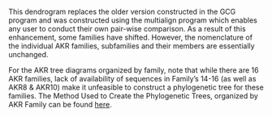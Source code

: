 This dendrogram replaces the older version constructed in the GCG program and
was constructed using the multialign program which enables any user to conduct
their own pair-wise comparison. As a result of this enhancement, some families
have shifted. However, the nomenclature of the individual AKR families,
subfamilies and their members are essentially unchanged.

For the AKR tree diagrams organized by family, note that while there are 16 AKR
families, lack of availability of sequences in Family’s 14-16 (as well as AKR8 &
AKR10) make it unfeasible to construct a phylogenetic tree for these families.
The Method Used to Create the Phylogenetic Trees, organized by AKR Family can be
found <a
href="https://github.com/HimesGroup/AKR/blob/main/data/Anisha_Tree/Phylogeny_Anisha_08.08.2022.md"
target="_blank">here</a>.
